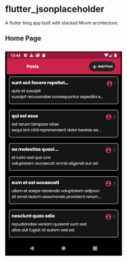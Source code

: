 # flutter_jsonplaceholder

A flutter blog app built with stacked Mvvm architecture.

<h2> Home Page <h2>
 
<img src="screenshots/Home%20Page.png"></img>



